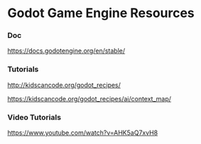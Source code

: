 # Godot Game Engine Resources

### Doc

https://docs.godotengine.org/en/stable/

### Tutorials

http://kidscancode.org/godot_recipes/

https://kidscancode.org/godot_recipes/ai/context_map/

### Video Tutorials

https://www.youtube.com/watch?v=AHK5aQ7xvH8
